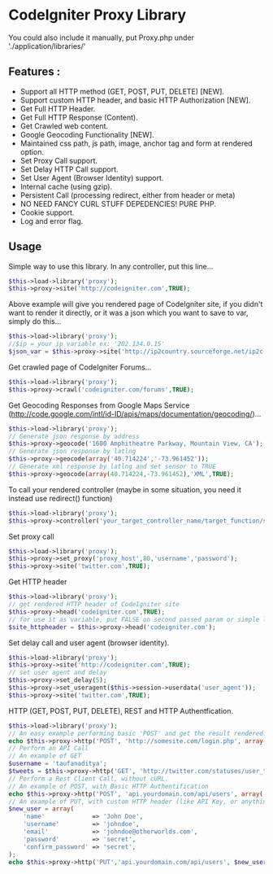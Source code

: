 # CodeIgniter Proxy Library

You could also include it manually, put Proxy.php under './application/libraries/'

## Features :
- Support all HTTP method (GET, POST, PUT, DELETE) [NEW].
- Support custom HTTP header, and basic HTTP Authorization [NEW].
- Get Full HTTP Header.
- Get Full HTTP Response (Content).
- Get Crawled web content.
- Google Geocoding Functionality [NEW].
- Maintained css path, js path, image, anchor tag and form at rendered option.
- Set Proxy Call support.
- Set Delay HTTP Call support.
- Set User Agent (Browser Identity)  support.
- Internal cache (using gzip).
- Persistent Call (processing redirect, either from header or meta)
- NO NEED FANCY CURL STUFF DEPEDENCIES! PURE PHP.
- Cookie support.
- Log and error flag.

## Usage

Simple way to use this library. In any controller, put this line...

```php
$this->load->library('proxy');
$this->proxy->site('http://codeigniter.com',TRUE);
```

Above example will give you rendered page of CodeIgniter site, if you didn't want to render it directly, or it was a json which you want to save to var, simply do this...

```php
$this->load->library('proxy');
//$ip = your ip variable ex: '202.134.0.15'
$json_var = $this->proxy->site('http://ip2country.sourceforge.net/ip2c.php?ip='.$ip.'&format=JSON');
```

Get crawled page of CodeIgniter Forums...

```php
$this->load->library('proxy');
$this->proxy->crawl('codeigniter.com/forums',TRUE);
```

Get Geocoding Responses from Google Maps Service (http://code.google.com/intl/id-ID/apis/maps/documentation/geocoding/)...

```php
$this->load->library('proxy');
// Generate json response by address
$this->proxy->geocode('1600 Amphitheatre Parkway, Mountain View, CA');
// Generate json response by latlng
$this->proxy->geocode(array('40.714224','-73.961452'));
// Generate xml response by latlng and set sensor to TRUE
$this->proxy->geocode(array(40.714224,-73.961452),'XML',TRUE);
```

To call your rendered controller (maybe in some situation, you need it instead use redirect() function)

```php
$this->load->library('proxy');
$this->proxy->controller('your_target_controller_name/target_function/some_id', TRUE);
```

Set proxy call

```php
$this->load->library('proxy');
$this->proxy->set_proxy('proxy_host',80,'username','password');
$this->proxy->site('twitter.com',TRUE);
```

Get HTTP header

```php
$this->load->library('proxy');
// get rendered HTTP header of CodeIgniter site
$this->proxy->head('codeigniter.com',TRUE);
// for use it as variable, put FALSE on second passed param or simple let it blank
$site_httpheader = $this->proxy->head('codeigniter.com');
```

Set delay call and user agent (browser identity).

```php
$this->load->library('proxy');
$this->proxy->site('http://codeigniter.com',TRUE);
// set user agent and delay
$this->proxy->set_delay(5);
$this->proxy->set_useragent($this->session->userdata('user_agent'));
$this->proxy->site('twitter.com',TRUE); 
```

HTTP (GET, POST, PUT, DELETE), REST and HTTP Authentfication.

```php
$this->load->library('proxy');
// An easy example performing basic 'POST' and get the result rendered. 
echo $this->proxy->http('POST', 'http://somesite.com/login.php', array('username' => 'username', 'password' => 'password'));
// Perform an API Call
// An example of GET
$username = 'taufanaditya';
$tweets = $this->proxy->http('GET', 'http://twitter.com/statuses/user_timeline/'.$username.'.json');
// Perform a Rest Client Call, without cURL.
// An example of POST, with Basic HTTP Authentification
echo $this->proxy->http('POST', 'api.yourdomain.com/api/users', array('id' => 10, 'name' => 'Changed via Proxy'), array('auth' => 'username:password'));
// An example of PUT, with custom HTTP header (like API Key, or anything else)
$new_user = array(
	'name'             => 'John Doe',
	'username'         => 'johndoe',
	'email'            => 'johndoe@otherworlds.com',
	'password'         => 'secret',
	'confirm_password' => 'secret',
);
echo $this->proxy->http('PUT','api.yourdomain.com/api/users', $new_user, array('X-API-KEY' => 'fooandbarnotencrypted'));
```